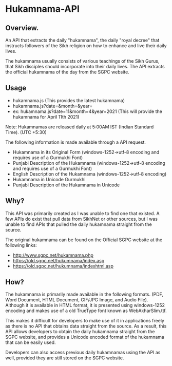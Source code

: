 # Hukamnama-API


## Overview.
An API that extracts the daily "hukamnama", the daily "royal decree" that instructs followers of the Sikh religion on how to enhance and live their daily lives.

The hukamnama usually consists of various teachings of the Sikh Gurus, that Sikh disciples should incorporate into their daily lives.
The API extracts the official hukamnama of the day from the SGPC website.

## Usage
- hukamnama.js (This provides the latest hukamnama)
- hukamnama.js?date=<day>&month=<month>&year=<year>  
- ex: hukamnama.js?date=11&month=4&year=2021 (This will provide the hukamnama for April 11th 2021)
  
Note: Hukamnamas are released daily at 5:00AM IST (Indian Standard Time). (UTC +5:30)
  
  
The following information is made available through a API request.
- Hukamnama in its Original Form              (windows-1252->utf-8 encoding and requires use of a Gurmukhi Font)
- Punjabi Description of the Hukamnama        (windows-1252->utf-8 encoding and requires use of a Gurmukhi Font)
- English Description of the Hukamnama        (windows-1252->utf-8 encoding)
- Hukamnama in Unicode Gurmukhi
- Punjabi Description of the Hukamnama in Unicode

## Why?

This API was primarily created as I was unable to find one that existed. A few APIs do exist that pull data from SikhNet or other sources, but I was unable to find APIs that pulled the daily hukamnama straight from the source.

The original hukamnama can be found on the Official SGPC website at the following links:
- http://www.sgpc.net/hukamnama.php
- https://old.sgpc.net/hukumnama/index.asp
- https://old.sgpc.net/hukumnama/indexhtml.asp

## How?
The hukamnama is primarily made available in the following formats. (PDF, Word Document, HTML Document, GIF/JPG Image, and Audio File).
Although it is available in HTML format, it is presented using windows-1252 encoding and makes use of a old TrueType font known as WebAkharSlim.ttf.

This makes it difficult for developers to make use of it in applications freely as there is no API that obtains data straight from the source.
As a result, this API allows developers to obtain the daily hukamnama straight from the SGPC website, and provides a Unicode encoded format of the hukamnama that can be easily used. 

Developers can also access previous daily hukamnamas using the API as well, provided they are still stored on the SGPC website. 


